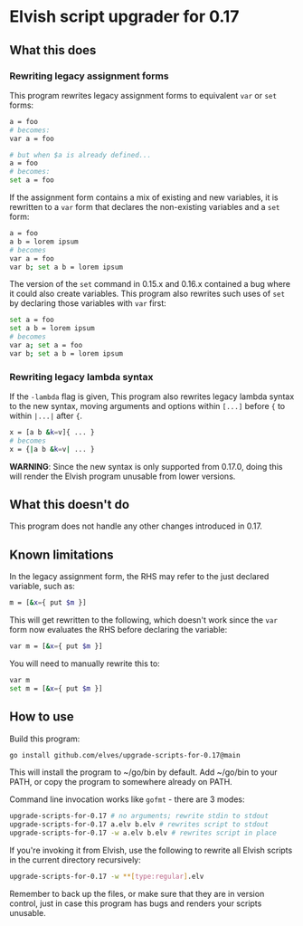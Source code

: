 # Elvish script upgrader for 0.17

## What this does

### Rewriting legacy assignment forms

This program rewrites legacy assignment forms to equivalent `var` or `set`
forms:

```sh
a = foo
# becomes:
var a = foo

# but when $a is already defined...
a = foo
# becomes:
set a = foo
```

If the assignment form contains a mix of existing and new variables, it is
rewritten to a `var` form that declares the non-existing variables and a `set`
form:

```sh
a = foo
a b = lorem ipsum
# becomes
var a = foo
var b; set a b = lorem ipsum
```

The version of the `set` command in 0.15.x and 0.16.x contained a bug where it
could also create variables. This program also rewrites such uses of `set` by
declaring those variables with `var` first:

```sh
set a = foo
set a b = lorem ipsum
# becomes
var a; set a = foo
var b; set a b = lorem ipsum
```

### Rewriting legacy lambda syntax

If the `-lambda` flag is given, This program also rewrites legacy lambda syntax
to the new syntax, moving arguments and options within `[...]` before `{` to
within `|...|` after `{`.

```sh
x = [a b &k=v]{ ... }
# becomes
x = {|a b &k=v| ... }
```

**WARNING**: Since the new syntax is only supported from 0.17.0, doing this will
render the Elvish program unusable from lower versions.

## What this doesn't do

This program does not handle any other changes introduced in 0.17.

## Known limitations

In the legacy assignment form, the RHS may refer to the just declared variable,
such as:

```sh
m = [&x={ put $m }]
```

This will get rewritten to the following, which doesn't work since the `var`
form now evaluates the RHS before declaring the variable:

```sh
var m = [&x={ put $m }]
```

You will need to manually rewrite this to:

```sh
var m
set m = [&x={ put $m }]
```

## How to use

Build this program:

```sh
go install github.com/elves/upgrade-scripts-for-0.17@main
```

This will install the program to ~/go/bin by default. Add ~/go/bin to your PATH,
or copy the program to somewhere already on PATH.

Command line invocation works like `gofmt` - there are 3 modes:

```sh
upgrade-scripts-for-0.17 # no arguments; rewrite stdin to stdout
upgrade-scripts-for-0.17 a.elv b.elv # rewrites script to stdout
upgrade-scripts-for-0.17 -w a.elv b.elv # rewrites script in place
```

If you're invoking it from Elvish, use the following to rewrite all Elvish
scripts in the current directory recursively:

```sh
upgrade-scripts-for-0.17 -w **[type:regular].elv
```

Remember to back up the files, or make sure that they are in version control,
just in case this program has bugs and renders your scripts unusable.
